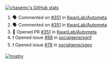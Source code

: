 [![chasemc's GitHub stats](https://github-readme-stats.vercel.app/api?username=chasemc)](https://github.com/anuraghazra/github-readme-stats)


<!--START_SECTION:activity-->
1. 🗣 Commented on [#351](https://github.com/KwanLab/Autometa/pull/351#issuecomment-1831956349) in [KwanLab/Autometa](https://github.com/KwanLab/Autometa)
2. 🗣 Commented on [#351](https://github.com/KwanLab/Autometa/pull/351#issuecomment-1831955039) in [KwanLab/Autometa](https://github.com/KwanLab/Autometa)
3. 💪 Opened PR [#351](https://github.com/KwanLab/Autometa/pull/351) in [KwanLab/Autometa](https://github.com/KwanLab/Autometa)
4. ❗ Opened issue [#88](https://github.com/socialgene/sgnf/issues/88) in [socialgene/sgnf](https://github.com/socialgene/sgnf)
5. ❗ Opened issue [#78](https://github.com/socialgene/sgpy/issues/78) in [socialgene/sgpy](https://github.com/socialgene/sgpy)
<!--END_SECTION:activity-->
[![trophy](https://github-profile-trophy.vercel.app/?username=chasemc)](https://github.com/ryo-ma/github-profile-trophy)

